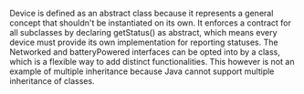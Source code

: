 Device is defined as an abstract class because it represents a general concept that shouldn't be instantiated on its own. It enforces a contract for all subclasses by declaring getStatus() as abstract, which means every device must provide its own implementation for reporting statuses. The Networked and batteryPowered interfaces can be opted into by a class, which is a flexible way to add distinct functionalities. This however is not an example of multiple inheritance because Java cannot support multiple inheritance of classes.